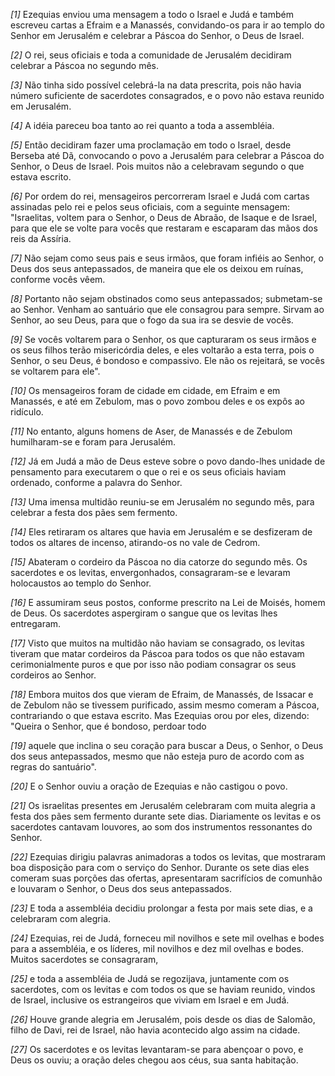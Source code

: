 *[1]* Ezequias enviou uma mensagem a todo o Israel e Judá e também escreveu cartas a Efraim e a Manassés, convidando-os para ir ao templo do Senhor em Jerusalém e celebrar a Páscoa do Senhor, o Deus de Israel.

*[2]* O rei, seus oficiais e toda a comunidade de Jerusalém decidiram celebrar a Páscoa no segundo mês.

*[3]* Não tinha sido possível celebrá-la na data prescrita, pois não havia número suficiente de sacerdotes consagrados, e o povo não estava reunido em Jerusalém.

*[4]* A idéia pareceu boa tanto ao rei quanto a toda a assembléia.

*[5]* Então decidiram fazer uma proclamação em todo o Israel, desde Berseba até Dã, convocando o povo a Jerusalém para celebrar a Páscoa do Senhor, o Deus de Israel. Pois muitos não a celebravam segundo o que estava escrito.

*[6]* Por ordem do rei, mensageiros percorreram Israel e Judá com cartas assinadas pelo rei e pelos seus oficiais, com a seguinte mensagem: "Israelitas, voltem para o Senhor, o Deus de Abraão, de Isaque e de Israel, para que ele se volte para vocês que restaram e escaparam das mãos dos reis da Assíria.

*[7]* Não sejam como seus pais e seus irmãos, que foram infiéis ao Senhor, o Deus dos seus antepassados, de maneira que ele os deixou em ruínas, conforme vocês vêem.

*[8]* Portanto não sejam obstinados como seus antepassados; submetam-se ao Senhor. Venham ao santuário que ele consagrou para sempre. Sirvam ao Senhor, ao seu Deus, para que o fogo da sua ira se desvie de vocês.

*[9]* Se vocês voltarem para o Senhor, os que capturaram os seus irmãos e os seus filhos terão misericórdia deles, e eles voltarão a esta terra, pois o Senhor, o seu Deus, é bondoso e compassivo. Ele não os rejeitará, se vocês se voltarem para ele".

*[10]* Os mensageiros foram de cidade em cidade, em Efraim e em Manassés, e até em Zebulom, mas o povo zombou deles e os expôs ao ridículo.

*[11]* No entanto, alguns homens de Aser, de Manassés e de Zebulom humilharam-se e foram para Jerusalém.

*[12]* Já em Judá a mão de Deus esteve sobre o povo dando-lhes unidade de pensamento para executarem o que o rei e os seus oficiais haviam ordenado, conforme a palavra do Senhor.

*[13]* Uma imensa multidão reuniu-se em Jerusalém no segundo mês, para celebrar a festa dos pães sem fermento.

*[14]* Eles retiraram os altares que havia em Jerusalém e se desfizeram de todos os altares de incenso, atirando-os no vale de Cedrom.

*[15]* Abateram o cordeiro da Páscoa no dia catorze do segundo mês. Os sacerdotes e os levitas, envergonhados, consagraram-se e levaram holocaustos ao templo do Senhor.

*[16]* E assumiram seus postos, conforme prescrito na Lei de Moisés, homem de Deus. Os sacerdotes aspergiram o sangue que os levitas lhes entregaram.

*[17]* Visto que muitos na multidão não haviam se consagrado, os levitas tiveram que matar cordeiros da Páscoa para todos os que não estavam cerimonialmente puros e que por isso não podiam consagrar os seus cordeiros ao Senhor.

*[18]* Embora muitos dos que vieram de Efraim, de Manassés, de Issacar e de Zebulom não se tivessem purificado, assim mesmo comeram a Páscoa, contrariando o que estava escrito. Mas Ezequias orou por eles, dizendo: "Queira o Senhor, que é bondoso, perdoar todo

*[19]* aquele que inclina o seu coração para buscar a Deus, o Senhor, o Deus dos seus antepassados, mesmo que não esteja puro de acordo com as regras do santuário".

*[20]* E o Senhor ouviu a oração de Ezequias e não castigou o povo.

*[21]* Os israelitas presentes em Jerusalém celebraram com muita alegria a festa dos pães sem fermento durante sete dias. Diariamente os levitas e os sacerdotes cantavam louvores, ao som dos instrumentos ressonantes do Senhor.

*[22]* Ezequias dirigiu palavras animadoras a todos os levitas, que mostraram boa disposição para com o serviço do Senhor. Durante os sete dias eles comeram suas porções das ofertas, apresentaram sacrifícios de comunhão e louvaram o Senhor, o Deus dos seus antepassados.

*[23]* E toda a assembléia decidiu prolongar a festa por mais sete dias, e a celebraram com alegria.

*[24]* Ezequias, rei de Judá, forneceu mil novilhos e sete mil ovelhas e bodes para a assembléia, e os líderes, mil novilhos e dez mil ovelhas e bodes. Muitos sacerdotes se consagraram,

*[25]* e toda a assembléia de Judá se regozijava, juntamente com os sacerdotes, com os levitas e com todos os que se haviam reunido, vindos de Israel, inclusive os estrangeiros que viviam em Israel e em Judá.

*[26]* Houve grande alegria em Jerusalém, pois desde os dias de Salomão, filho de Davi, rei de Israel, não havia acontecido algo assim na cidade.

*[27]* Os sacerdotes e os levitas levantaram-se para abençoar o povo, e Deus os ouviu; a oração deles chegou aos céus, sua santa habitação.

